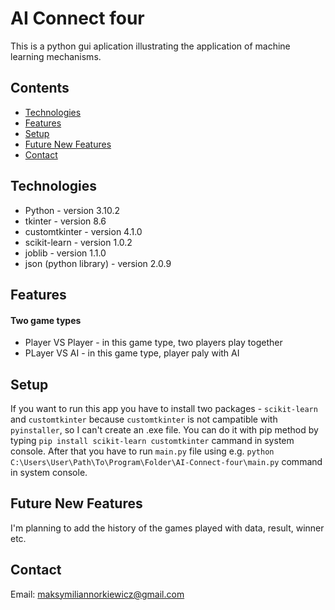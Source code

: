 # AI Connect four
This is a python gui aplication illustrating the application of machine learning mechanisms.

## Contents
* [Technologies](#technologies)
* [Features](#features)
* [Setup](#setup)
* [Future New Features](#future-new-features)
* [Contact](#contact)

## Technologies
- Python - version 3.10.2
- tkinter - version 8.6
- customtkinter - version 4.1.0
- scikit-learn - version 1.0.2
- joblib - version 1.1.0
- json (python library) - version 2.0.9

## Features

#### Two game types
* Player VS Player - in this game type, two players play together
* PLayer VS AI - in this game type, player paly with AI

## Setup
If you want to run this app you have to install two packages - `scikit-learn` and `customtkinter` because `customtkinter` is not campatible with `pyinstaller`, so I can't create an .exe file.
You can do it with pip method by typing `pip install scikit-learn customtkinter` cammand in system console.
After that you have to run `main.py` file using e.g. `python C:\Users\User\Path\To\Program\Folder\AI-Connect-four\main.py` command in system console.

## Future New Features
I'm planning to add the history of the games played with data, result, winner etc.

## Contact
Email: maksymiliannorkiewicz@gmail.com